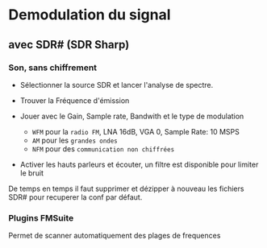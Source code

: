 # Demodulation du signal

## avec SDR# (SDR Sharp)

### Son, sans chiffrement

* Sélectionner la source SDR et lancer l'analyse de spectre.
* Trouver la Fréquence d'émission
* Jouer avec le Gain, Sample rate, Bandwith et le type de modulation 

    * `WFM` pour la `radio FM`, LNA 16dB, VGA 0, Sample Rate: 10 MSPS
    * `AM` pour les `grandes ondes`
    * `NFM` pour des `communication non chiffrées`

* Activer les hauts parleurs et écouter, un filtre est disponible pour limiter le bruit

De temps en temps il faut supprimer et dézipper à nouveau les fichiers SDR# pour recuperer la conf par défaut.

### Plugins FMSuite

Permet de scanner automatiquement des plages de frequences